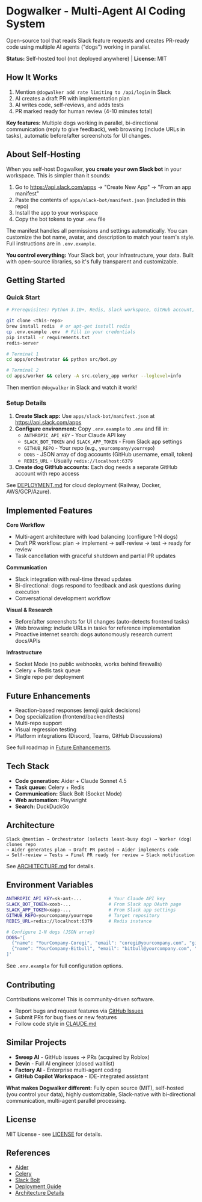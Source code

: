 # Dogwalker - Multi-Agent AI Coding System

Open-source tool that reads Slack feature requests and creates PR-ready code using multiple AI agents ("dogs") working in parallel.

**Status:** Self-hosted tool (not deployed anywhere) | **License:** MIT

## How It Works

1. Mention `@dogwalker add rate limiting to /api/login` in Slack
2. AI creates a draft PR with implementation plan
3. AI writes code, self-reviews, and adds tests
4. PR marked ready for human review (4-10 minutes total)

**Key features:** Multiple dogs working in parallel, bi-directional communication (reply to give feedback), web browsing (include URLs in tasks), automatic before/after screenshots for UI changes.

## About Self-Hosting

When you self-host Dogwalker, **you create your own Slack bot** in your workspace. This is simpler than it sounds:

1. Go to https://api.slack.com/apps → "Create New App" → "From an app manifest"
2. Paste the contents of `apps/slack-bot/manifest.json` (included in this repo)
3. Install the app to your workspace
4. Copy the bot tokens to your `.env` file

The manifest handles all permissions and settings automatically. You can customize the bot name, avatar, and description to match your team's style. Full instructions are in `.env.example`.

**You control everything:** Your Slack bot, your infrastructure, your data. Built with open-source libraries, so it's fully transparent and customizable.

## Getting Started

### Quick Start
```bash
# Prerequisites: Python 3.10+, Redis, Slack workspace, GitHub account, Anthropic API key

git clone <this-repo>
brew install redis  # or apt-get install redis
cp .env.example .env  # Fill in your credentials
pip install -r requirements.txt
redis-server

# Terminal 1
cd apps/orchestrator && python src/bot.py

# Terminal 2
cd apps/worker && celery -A src.celery_app worker --loglevel=info
```

Then mention `@dogwalker` in Slack and watch it work!

### Setup Details
1. **Create Slack app:** Use `apps/slack-bot/manifest.json` at https://api.slack.com/apps
2. **Configure environment:** Copy `.env.example` to `.env` and fill in:
   - `ANTHROPIC_API_KEY` - Your Claude API key
   - `SLACK_BOT_TOKEN` and `SLACK_APP_TOKEN` - From Slack app settings
   - `GITHUB_REPO` - Your repo (e.g., `yourcompany/yourrepo`)
   - `DOGS` - JSON array of dog accounts (GitHub username, email, token)
   - `REDIS_URL` - Usually `redis://localhost:6379`
3. **Create dog GitHub accounts:** Each dog needs a separate GitHub account with repo access

See [DEPLOYMENT.md](docs/DEPLOYMENT.md) for cloud deployment (Railway, Docker, AWS/GCP/Azure).

## Implemented Features

**Core Workflow**
- Multi-agent architecture with load balancing (configure 1-N dogs)
- Draft PR workflow: plan → implement → self-review → test → ready for review
- Task cancellation with graceful shutdown and partial PR updates

**Communication**
- Slack integration with real-time thread updates
- Bi-directional: dogs respond to feedback and ask questions during execution
- Conversational development workflow

**Visual & Research**
- Before/after screenshots for UI changes (auto-detects frontend tasks)
- Web browsing: include URLs in tasks for reference implementation
- Proactive internet search: dogs autonomously research current docs/APIs

**Infrastructure**
- Socket Mode (no public webhooks, works behind firewalls)
- Celery + Redis task queue
- Single repo per deployment

## Future Enhancements

- Reaction-based responses (emoji quick decisions)
- Dog specialization (frontend/backend/tests)
- Multi-repo support
- Visual regression testing
- Platform integrations (Discord, Teams, GitHub Discussions)

See full roadmap in [Future Enhancements](#future-enhancements).

## Tech Stack

- **Code generation:** Aider + Claude Sonnet 4.5
- **Task queue:** Celery + Redis
- **Communication:** Slack Bolt (Socket Mode)
- **Web automation:** Playwright
- **Search:** DuckDuckGo

## Architecture

```
Slack @mention → Orchestrator (selects least-busy dog) → Worker (dog) clones repo
→ Aider generates plan → Draft PR posted → Aider implements code
→ Self-review → Tests → Final PR ready for review → Slack notification
```

See [ARCHITECTURE.md](docs/ARCHITECTURE.md) for details.

## Environment Variables

```bash
ANTHROPIC_API_KEY=sk-ant-...          # Your Claude API key
SLACK_BOT_TOKEN=xoxb-...              # From Slack app OAuth page
SLACK_APP_TOKEN=xapp-...              # From Slack app settings
GITHUB_REPO=yourcompany/yourrepo      # Target repository
REDIS_URL=redis://localhost:6379      # Redis instance

# Configure 1-N dogs (JSON array)
DOGS='[
  {"name": "YourCompany-Coregi", "email": "coregi@yourcompany.com", "github_token": "github_pat_..."},
  {"name": "YourCompany-Bitbull", "email": "bitbull@yourcompany.com", "github_token": "github_pat_..."}
]'
```

See `.env.example` for full configuration options.

## Contributing

Contributions welcome! This is community-driven software.

- Report bugs and request features via [GitHub Issues](https://github.com/your-org/dogwalker/issues)
- Submit PRs for bug fixes or new features
- Follow code style in [CLAUDE.md](CLAUDE.md)

## Similar Projects

- **Sweep AI** - GitHub issues → PRs (acquired by Roblox)
- **Devin** - Full AI engineer (closed waitlist)
- **Factory AI** - Enterprise multi-agent coding
- **GitHub Copilot Workspace** - IDE-integrated assistant

**What makes Dogwalker different:** Fully open source (MIT), self-hosted (you control your data), highly customizable, Slack-native with bi-directional communication, multi-agent parallel processing.

## License

MIT License - see [LICENSE](LICENSE) for details.

## References

- [Aider](https://github.com/paul-gauthier/aider)
- [Celery](https://docs.celeryq.dev/)
- [Slack Bolt](https://slack.dev/bolt-python/)
- [Deployment Guide](docs/DEPLOYMENT.md)
- [Architecture Details](docs/ARCHITECTURE.md)
